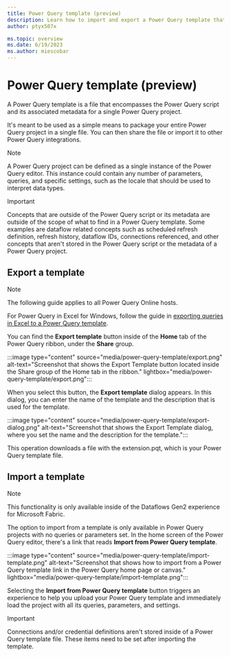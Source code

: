 ```yaml
---
title: Power Query template (preview)
description: Learn how to import and export a Power Query template that helps you move entire Power Query projects across environments that support the template functionality.
author: ptyx507x

ms.topic: overview
ms.date: 6/19/2023
ms.author: miescobar
---
```


# Power Query template (preview)

A Power Query template is a file that encompasses the Power Query script and its associated metadata for a single Power Query project. 

It's meant to be used as a simple means to package your entire Power Query project in a single file. You can then share the file or import it to other Power Query integrations.

>[!NOTE]
>A Power Query project can be defined as a single instance of the Power Query editor. This instance could contain any number of parameters, queries, and specific settings, such as the locale that should be used to interpret data types.

>[!IMPORTANT]
>Concepts that are outside of the Power Query script or its metadata are outside of the scope of what to find in a Power Query template. Some examples are dataflow related concepts such as scheduled refresh definition, refresh history, dataflow IDs, connections referenced, and other concepts that aren't stored in the Power Query script or the metadata of a Power Query project.

## Export a template

>[!NOTE]
>The following guide applies to all Power Query Online hosts.
>
>For Power Query in Excel for Windows, follow the guide in [exporting queries in Excel to a Power Query template](new-dataflow-from-template.md#exporting-queries-in-excel-to-a-power-query-template).

You can find the **Export template** button inside of the **Home** tab of the Power Query ribbon, under the **Share** group.

:::image type="content" source="media/power-query-template/export.png" alt-text="Screenshot that shows the Export Template button located inside the Share group of the Home tab in the ribbon." lightbox="media/power-query-template/export.png":::

When you select this button, the **Export template** dialog appears. In this dialog, you can enter the name of the template and the description that is used for the template.

:::image type="content" source="media/power-query-template/export-dialog.png" alt-text="Screenshot that shows the Export Template dialog, where you set the name and the description for the template.":::

This operation downloads a file with the extension.pqt, which is your Power Query template file.

## Import a template

>[!NOTE]
>This functionality is only available inside of the Dataflows Gen2 experience for Microsoft Fabric.

The option to import from a template is only available in Power Query projects with no queries or parameters set. In the home screen of the Power Query editor, there's a link that reads **Import from Power Query template**.

:::image type="content" source="media/power-query-template/import-template.png" alt-text="Screenshot that shows how to import from a Power Query template link in the Power Query home page or canvas." lightbox="media/power-query-template/import-template.png":::

Selecting the **Import from Power Query template** button triggers an experience to help you upload your Power Query template and immediately load the project with all its queries, parameters, and settings.

>[!IMPORTANT]
>Connections and/or credential definitions aren't stored inside of a Power Query template file. These items need to be set after importing the template.
